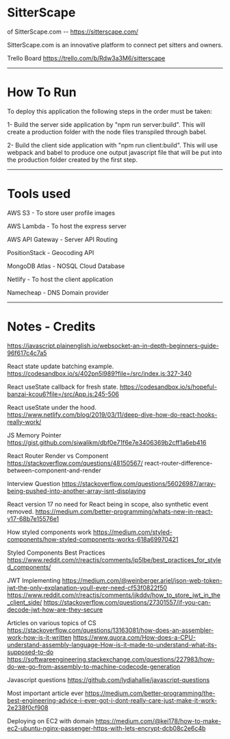# SitterScape

of SitterScape.com -- https://sitterscape.com/

SitterScape.com is an innovative platform to connect pet sitters and owners.

Trello Board https://trello.com/b/Rdw3a3M6/sitterscape

---

# How To Run

To deploy this application the following steps in the order must be taken:

1- Build the server side application by "npm run server:build". This will create a production folder with the node files transpiled through babel.

2- Build the client side application with "npm run client:build". This will use webpack and babel to produce one output javascript file that will be put into the production folder created by the first step.

---

# Tools used

AWS S3 - To store user profile images

AWS Lambda - To host the express server

AWS API Gateway - Server API Routing

PositionStack - Geocoding API

MongoDB Atlas - NOSQL Cloud Database

Netlify - To host the client application

Namecheap - DNS Domain provider

---

# Notes - Credits

https://javascript.plainenglish.io/websocket-an-in-depth-beginners-guide-96f617c4c7a5

React state update batching example.
https://codesandbox.io/s/402pn5l989?file=/src/index.js:327-340

React useState callback for fresh state.
https://codesandbox.io/s/hopeful-banzai-kcou6?file=/src/App.js:245-506

React useState under the hood.
https://www.netlify.com/blog/2019/03/11/deep-dive-how-do-react-hooks-really-work/

JS Memory Pointer
https://gist.github.com/siwalikm/dbf0e71f6e7e3406369b2cff1a6eb416

React Router Render vs Component
https://stackoverflow.com/questions/48150567/ react-router-difference-between-component-and-render

Interview Question
https://stackoverflow.com/questions/56026987/array-being-pushed-into-another-array-isnt-displaying

React version 17 no need for React being in scope, also synthetic event removed.
https://medium.com/better-programming/whats-new-in-react-v17-68b7e15576e1

How styled components work
https://medium.com/styled-components/how-styled-components-works-618a69970421

Styled Components Best Practices
https://www.reddit.com/r/reactjs/comments/jp5lbe/best_practices_for_styled_components/

JWT Implementing
https://medium.com/@weinberger.ariel/json-web-token-jwt-the-only-explanation-youll-ever-need-cf53f0822f50
https://www.reddit.com/r/reactjs/comments/jjkddv/how_to_store_jwt_in_the_client_side/
https://stackoverflow.com/questions/27301557/if-you-can-decode-jwt-how-are-they-secure

Articles on various topics of CS
https://stackoverflow.com/questions/13163081/how-does-an-assembler-work-how-is-it-written
https://www.quora.com/How-does-a-CPU-understand-assembly-language-How-is-it-made-to-understand-what-its-supposed-to-do
https://softwareengineering.stackexchange.com/questions/227983/how-do-we-go-from-assembly-to-machine-codecode-generation

Javascript questions
https://github.com/lydiahallie/javascript-questions

Most important article ever
https://medium.com/better-programming/the-best-engineering-advice-i-ever-got-i-dont-really-care-just-make-it-work-2e238f0cf908

Deploying on EC2 with domain
https://medium.com/@kei178/how-to-make-ec2-ubuntu-nginx-passenger-https-with-lets-encrypt-dcb08c2e6c4b
